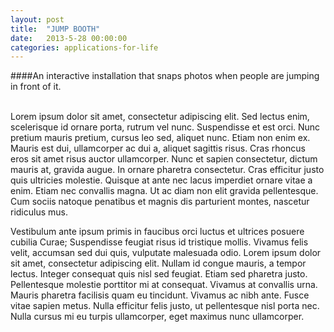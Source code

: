 ```yaml
---
layout: post
title:  "JUMP BOOTH"
date:   2013-5-28 00:00:00
categories: applications-for-life
---
```

####An interactive installation that snaps photos when people are jumping in front of it.<br/><br/>

Lorem ipsum dolor sit amet, consectetur adipiscing elit. Sed lectus enim, scelerisque id ornare porta, rutrum vel nunc. Suspendisse et est orci. Nunc pretium mauris pretium, cursus leo sed, aliquet nunc. Etiam non enim ex. Mauris est dui, ullamcorper ac dui a, aliquet sagittis risus. Cras rhoncus eros sit amet risus auctor ullamcorper. Nunc et sapien consectetur, dictum mauris at, gravida augue. In ornare pharetra consectetur. Cras efficitur justo quis ultricies molestie. Quisque at ante nec lacus imperdiet ornare vitae a enim. Etiam nec convallis magna. Ut ac diam non elit gravida pellentesque. Cum sociis natoque penatibus et magnis dis parturient montes, nascetur ridiculus mus.

Vestibulum ante ipsum primis in faucibus orci luctus et ultrices posuere cubilia Curae; Suspendisse feugiat risus id tristique mollis. Vivamus felis velit, accumsan sed dui quis, vulputate malesuada odio. Lorem ipsum dolor sit amet, consectetur adipiscing elit. Nullam id congue mauris, a tempor lectus. Integer consequat quis nisl sed feugiat. Etiam sed pharetra justo. Pellentesque molestie porttitor mi at consequat. Vivamus at convallis urna. Mauris pharetra facilisis quam eu tincidunt. Vivamus ac nibh ante. Fusce vitae sapien metus. Nulla efficitur felis justo, ut pellentesque nisl porta nec. Nulla cursus mi eu turpis ullamcorper, eget maximus nunc ullamcorper.<br/><br/>